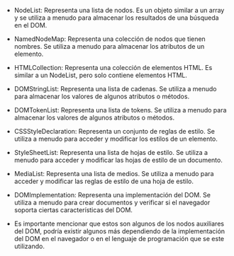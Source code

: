 * NodeList: Representa una lista de nodos. Es un objeto similar a un array y se utiliza a menudo para almacenar los resultados de una búsqueda en el DOM.

* NamedNodeMap: Representa una colección de nodos que tienen nombres. Se utiliza a menudo para almacenar los atributos de un elemento.

* HTMLCollection: Representa una colección de elementos HTML. Es similar a un NodeList, pero solo contiene elementos HTML.

* DOMStringList: Representa una lista de cadenas. Se utiliza a menudo para almacenar los valores de algunos atributos o métodos.

* DOMTokenList: Representa una lista de tokens. Se utiliza a menudo para almacenar los valores de algunos atributos o métodos.

* CSSStyleDeclaration: Representa un conjunto de reglas de estilo. Se utiliza a menudo para acceder y modificar los estilos de un elemento.

* StyleSheetList: Representa una lista de hojas de estilo. Se utiliza a menudo para acceder y modificar las hojas de estilo de un documento.

* MediaList: Representa una lista de medios. Se utiliza a menudo para acceder y modificar las reglas de estilo de una hoja de estilo.

* DOMImplementation: Representa una implementación del DOM. Se utiliza a menudo para crear documentos y verificar si el navegador soporta ciertas características del DOM.

* Es importante mencionar que estos son algunos de los nodos auxiliares del DOM, podría existir algunos más dependiendo de la implementación del DOM en el navegador o en el lenguaje de programación que se este utilizando.